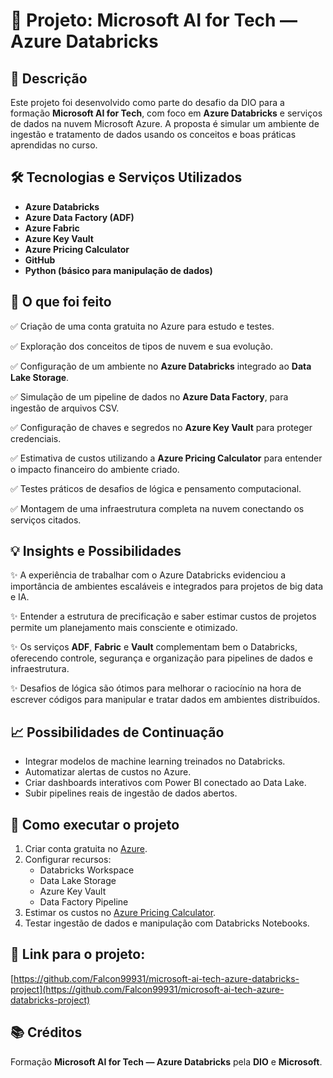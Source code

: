 
# 🚀 Projeto: Microsoft AI for Tech — Azure Databricks

## 📖 Descrição

Este projeto foi desenvolvido como parte do desafio da DIO para a formação **Microsoft AI for Tech**, com foco em **Azure Databricks** e serviços de dados na nuvem Microsoft Azure. A proposta é simular um ambiente de ingestão e tratamento de dados usando os conceitos e boas práticas aprendidas no curso.

## 🛠️ Tecnologias e Serviços Utilizados

- **Azure Databricks**
- **Azure Data Factory (ADF)**
- **Azure Fabric**
- **Azure Key Vault**
- **Azure Pricing Calculator**
- **GitHub**
- **Python (básico para manipulação de dados)**

## 📌 O que foi feito

✅ Criação de uma conta gratuita no Azure para estudo e testes.

✅ Exploração dos conceitos de tipos de nuvem e sua evolução.

✅ Configuração de um ambiente no **Azure Databricks** integrado ao **Data Lake Storage**.

✅ Simulação de um pipeline de dados no **Azure Data Factory**, para ingestão de arquivos CSV.

✅ Configuração de chaves e segredos no **Azure Key Vault** para proteger credenciais.

✅ Estimativa de custos utilizando a **Azure Pricing Calculator** para entender o impacto financeiro do ambiente criado.

✅ Testes práticos de desafios de lógica e pensamento computacional.

✅ Montagem de uma infraestrutura completa na nuvem conectando os serviços citados.

## 💡 Insights e Possibilidades

✨ A experiência de trabalhar com o Azure Databricks evidenciou a importância de ambientes escaláveis e integrados para projetos de big data e IA.

✨ Entender a estrutura de precificação e saber estimar custos de projetos permite um planejamento mais consciente e otimizado.

✨ Os serviços **ADF**, **Fabric** e **Vault** complementam bem o Databricks, oferecendo controle, segurança e organização para pipelines de dados e infraestrutura.

✨ Desafios de lógica são ótimos para melhorar o raciocínio na hora de escrever códigos para manipular e tratar dados em ambientes distribuídos.

## 📈 Possibilidades de Continuação

- Integrar modelos de machine learning treinados no Databricks.
- Automatizar alertas de custos no Azure.
- Criar dashboards interativos com Power BI conectado ao Data Lake.
- Subir pipelines reais de ingestão de dados abertos.

## 📎 Como executar o projeto

1. Criar conta gratuita no [Azure](https://azure.microsoft.com/).
2. Configurar recursos:
   - Databricks Workspace
   - Data Lake Storage
   - Azure Key Vault
   - Data Factory Pipeline
3. Estimar os custos no [Azure Pricing Calculator](https://azure.microsoft.com/en-us/pricing/calculator/).
4. Testar ingestão de dados e manipulação com Databricks Notebooks.

## 📌 Link para o projeto:

[https://github.com/Falcon99931/microsoft-ai-tech-azure-databricks-project](https://github.com/Falcon99931/microsoft-ai-tech-azure-databricks-project)

## 📚 Créditos

Formação **Microsoft AI for Tech — Azure Databricks** pela **DIO** e **Microsoft**.

